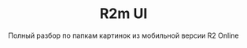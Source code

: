 <h1 style="text-align:center">R2m UI</h1>

<p style="text-align:center">Полный разбор по папкам картинок из мобильной версии R2 Online</p>

<p>&nbsp;</p>
